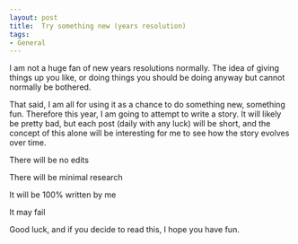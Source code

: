 ```yaml
---
layout: post
title:  Try something new (years resolution)
tags:
- General
---
```


I am not a huge fan of new years resolutions normally.  The idea of giving things up you like, or doing things you should be doing anyway but cannot normally be bothered.

That said, I am all for using it as a chance to do something new, something fun.  Therefore this year, I am going to attempt to write a story.  It will likely be pretty bad, but each post (daily with any luck) will be short, and the concept of this alone will be interesting for me to see how the story evolves over time.

There will be no edits

There will be minimal research

It will be 100% written by me

It may fail

Good luck, and if you decide to read this, I hope you have fun.